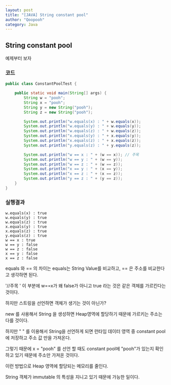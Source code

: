 ```yaml
---
layout: post
title: "[JAVA] String constant pool"
author: "Qoopooh"
category: Java
---
```


## String constant pool
예제부터 보자

### 코드
```java
public class ConstantPoolTest {

	public static void main(String[] args) {
		String w = "pooh";
		String x = "pooh";
		String y = new String("pooh");
		String z = new String("pooh");

		System.out.println("w.equals(x) : " + w.equals(x));
		System.out.println("w.equals(y) : " + w.equals(y));
		System.out.println("w.equals(z) : " + w.equals(z));
		System.out.println("x.equals(y) : " + x.equals(y));
		System.out.println("x.equals(z) : " + x.equals(z));
		System.out.println("y.equals(z) : " + y.equals(z));

		System.out.println("w == x : " + (w == x)); // 주목
		System.out.println("w == y : " + (w == y));
		System.out.println("w == z : " + (w == z));
		System.out.println("x == y : " + (x == y));
		System.out.println("x == z : " + (x == z));
		System.out.println("y == z : " + (y == z));
	}
}
``` 

### 실행결과
```
w.equals(x) : true
w.equals(y) : true
w.equals(z) : true
x.equals(y) : true
x.equals(z) : true
y.equals(z) : true
w == x : true
w == y : false
w == z : false
x == y : false
x == z : false
```

equals 와 == 의 차이는 equals는 String Value를 비교하고, == 은 주소를 비교한다고 생각하면 된다.

'//주목 ' 이 부분에 w==x가 왜 false가 아니고 true 라는 것은 같은 객체를 가르킨다는 것이다.

하지만 스트링을 선언하면 객체가 생기는 것이 아닌가?

new 를 사용해서 String 을 생성하면 Heap영역에 할당하기 때문에 가르키는 주소는 다를 것이다.

하지만 " " 를 이용해서 String을 선언하게 되면 런타임 데이터 영역 중 constant pool에 저장하고 주소 값 만을 가져온다.

그렇기 때문에 x = "pooh" 를 선언 할 때도 constant pool에 "pooh"가 있는지 확인하고 있기 때문에 주소만 가져온 것이다. 

이런 방법으로 Heap 영역에 할당되는 메모리를 줄인다.

String 객체가 immutable 의 특성을 지니고 있기 때문에 가능한 일이다.